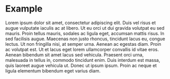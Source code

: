 # Example

Lorem ipsum dolor sit amet, consectetur adipiscing elit. Duis vel risus et augue
vulputate iaculis ac at libero. Ut eu orci ut dui gravida volutpat eu sed
mauris. Proin tellus mauris, sodales ac ligula eget, accumsan mattis risus. In
sed facilisis augue. Maecenas non justo rhoncus, tincidunt lacus eu, congue
lectus. Ut non fringilla nisi, at semper urna. Aenean ac egestas diam. Proin ac
volutpat est. Ut et lacus eget lorem ullamcorper convallis id vitae eros. Aenean
bibendum sit amet lacus sed vehicula. Praesent orci urna, malesuada in tellus
in, commodo tincidunt enim. Duis interdum est massa, quis laoreet augue vehicula
ut. Donec ut ipsum ipsum. Proin ac neque et ligula elementum bibendum eget
varius diam.
